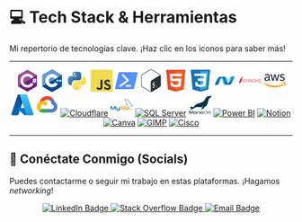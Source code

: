 # 💻 Tech Stack & Herramientas

Mi repertorio de tecnologías clave. ¡Haz clic en los iconos para saber más!

---

<div align="center">
    
<a href="https://learn.microsoft.com/es-es/dotnet/csharp/" target="_blank"><img src="https://raw.githubusercontent.com/devicons/devicon/master/icons/csharp/csharp-original.svg" alt="C#" width="40" height="40"/></a>
<a href="https://isocpp.org/" target="_blank"><img src="https://raw.githubusercontent.com/devicons/devicon/master/icons/cplusplus/cplusplus-original.svg" alt="C++" width="40" height="40"/></a>
<a href="https://www.python.org" target="_blank"><img src="https://raw.githubusercontent.com/devicons/devicon/master/icons/python/python-original.svg" alt="Python" width="40" height="40"/></a>
<a href="https://developer.mozilla.org/en-US/docs/Web/JavaScript" target="_blank"><img src="https://raw.githubusercontent.com/devicons/devicon/master/icons/javascript/javascript-original.svg" alt="JavaScript" width="40" height="40"/></a>
<a href="https://learn.microsoft.com/powershell/" target="_blank"><img src="https://raw.githubusercontent.com/devicons/devicon/master/icons/powershell/powershell-original.svg" alt="PowerShell" width="40" height="40"/></a>
<a href="https://www.gnu.org/software/bash/" target="_blank"><img src="https://raw.githubusercontent.com/devicons/devicon/master/icons/bash/bash-original.svg" alt="Bash/Shell" width="40" height="40"/></a>
<a href="https://www.w3.org/html/" target="_blank"><img src="https://raw.githubusercontent.com/devicons/devicon/master/icons/html5/html5-original.svg" alt="HTML5" width="40" height="40"/></a>
<a href="https://www.w3schools.com/css/" target="_blank"><img src="https://raw.githubusercontent.com/devicons/devicon/master/icons/css3/css3-original.svg" alt="CSS3" width="40" height="40"/></a>
<a href="https://dotnet.microsoft.com/" target="_blank"><img src="https://raw.githubusercontent.com/devicons/devicon/master/icons/dot-net/dot-net-original.svg" alt=".NET" width="40" height="40"/></a>
<a href="https://www.apache.org/" target="_blank"><img src="https://raw.githubusercontent.com/devicons/devicon/master/icons/apache/apache-original-wordmark.svg" alt="Apache" width="40" height="40"/></a>
<a href="https://aws.amazon.com" target="_blank"><img src="https://raw.githubusercontent.com/devicons/devicon/master/icons/amazonwebservices/amazonwebservices-original-wordmark.svg" alt="AWS" width="40" height="40"/></a>
<a href="https://azure.microsoft.com/en-us/" target="_blank"><img src="https://raw.githubusercontent.com/devicons/devicon/master/icons/azure/azure-original.svg" alt="Azure" width="40" height="40"/></a>
<a href="https://cloud.google.com/" target="_blank"><img src="https://raw.githubusercontent.com/devicons/devicon/master/icons/googlecloud/googlecloud-original.svg" alt="Google Cloud" width="40" height="40"/></a>
<a href="https://www.cloudflare.com/" target="_blank"><img src="https://cdn.jsdelivr.net/gh/devicons/devicon/icons/cloudflare/cloudflare-original.svg" alt="Cloudflare" width="40" height="40"/></a>
<a href="https://www.mysql.com/" target="_blank"><img src="https://raw.githubusercontent.com/devicons/devicon/master/icons/mysql/mysql-original-wordmark.svg" alt="MySQL" width="40" height="40"/></a>
<a href="https://www.microsoft.com/sql-server" target="_blank"><img src="https://cdn.jsdelivr.net/gh/devicons/devicon/icons/microsoftsqlserver/microsoftsqlserver-original.svg" alt="SQL Server" width="40" height="40"/></a>
<a href="https://mariadb.org/" target="_blank"><img src="https://raw.githubusercontent.com/devicons/devicon/master/icons/mariadb/mariadb-original-wordmark.svg" alt="MariaDB" width="40" height="40"/></a>
<a href="https://powerbi.microsoft.com/" target="_blank"><img src="https://cdn.jsdelivr.net/gh/devicons/devicon/icons/powerbi/powerbi-original.svg" alt="Power BI" width="40" height="40"/></a>
<a href="https://www.notion.so/" target="_blank"><img src="https://cdn.jsdelivr.net/gh/devicons/devicon/icons/notion/notion-original.svg" alt="Notion" width="40" height="40"/></a>
<a href="https://www.canva.com/" target="_blank"><img src="https://cdn.jsdelivr.net/gh/devicons/devicon/icons/canva/canva-original.svg" alt="Canva" width="40" height="40"/></a>
<a href="https://www.gimp.org/" target="_blank"><img src="https://cdn.jsdelivr.net/gh/devicons/devicon/icons/gimp/gimp-original.svg" alt="GIMP" width="40" height="40"/></a>
<a href="https://www.cisco.com/" target="_blank"><img src="https://cdn.jsdelivr.net/gh/devicons/devicon/icons/cisco/cisco-original.svg" alt="Cisco" width="40" height="40"/></a>

</div>

---

## 🔗 Conéctate Conmigo (Socials)
Puedes contactarme o seguir mi trabajo en estas plataformas. ¡Hagamos *networking*!

<p align="center">
    <a href="https://www.linkedin.com/in/germ%C3%A1n-%C3%A1lvarez-chermanne/" target="_blank">
        <img src="https://img.shields.io/badge/LinkedIn-%230077B5.svg?style=for-the-badge&logo=linkedin&logoColor=white" alt="LinkedIn Badge"/>
    </a>
    <a href="https://stackoverflow.com/users/26895761/germ%c3%a1n-%c3%81lvarez-chermanne" target="_blank">
        <img src="https://img.shields.io/badge/-Stackoverflow-FE7A16?style=for-the-badge&logo=stack-overflow&logoColor=white" alt="Stack Overflow Badge"/>
    </a>
    <a href="mailto:germanalvarez534@gmail.com">
        <img src="https://img.shields.io/badge/Email-D14836?style=for-the-badge&logo=gmail&logoColor=white" alt="Email Badge"/>
    </a>
</p>

